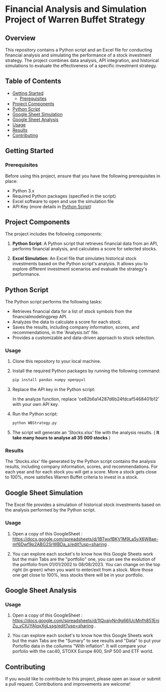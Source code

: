 # Financial Analysis and Simulation Project of Warren Buffet Strategy

## Overview

This repository contains a Python script and an Excel file for conducting financial analysis and simulating the performance of a stock investment strategy. The project combines data analysis, API integration, and historical simulations to evaluate the effectiveness of a specific investment strategy.

## Table of Contents

- [Getting Started](#getting-started)
  - [Prerequisites](#prerequisites)
- [Project Components](#project-components)
- [Python Script](#python-script)
- [Google Sheet Simulation](#google-simulation)
- [Google Sheet Analysis](#google-analysis)
- [Usage](#usage)
- [Results](#results)
- [Contributing](#contributing)

## Getting Started

### Prerequisites

Before using this project, ensure that you have the following prerequisites in place:

- Python 3.x
- Required Python packages (specified in the script)
- Excel software to open and use the simulation file
- API Key (more details in [Python Script](#python-script))

## Project Components

The project includes the following components:

1. **Python Script**: A Python script that retrieves financial data from an API, performs financial analysis, and calculates a score for selected stocks.

2. **Excel Simulation**: An Excel file that simulates historical stock investments based on the Python script's analysis. It allows you to explore different investment scenarios and evaluate the strategy's performance.

## Python Script

The Python script performs the following tasks:

- Retrieves financial data for a list of stock symbols from the financialmodelingprep API.
- Analyzes the data to calculate a score for each stock.
- Saves the results, including company information, scores, and recommendations, in the 'Analysis.txt' file.
- Provides a customizable and data-driven approach to stock selection.

### Usage

1. Clone this repository to your local machine.

2. Install the required Python packages by running the following command:

   ```bash
   pip install pandas numpy openpyxl
   ```

3.  Replace the API key in the Python script:

    In the analyze function, replace 'ce82b6a14287d6b24fdcaf5468401b12' with your own API key.

4. Run the Python script:

   ```bash
   python WBStrategy.py
   ```

5. The script will generate an 'Stocks.xlsx' file with the analysis results. ( **It take many hours to analyse all 35 000 stocks** )

### Results

The 'Stocks.xlsx' file generated by the Python script contains the analysis results, including company information, scores, and recommendations. For each year and for each stock you will get a score. More a stock gets close to 100%, more satisfies Warren Buffet criteria to invest in a stock.

## Google Sheet Simulation

The Excel file provides a simulation of historical stock investments based on the analysis performed by the Python script.

### Usage

1. Open a copy of this GoogleSheet : https://docs.google.com/spreadsheets/d/1BTwxfBKV1M9La5yX6W8ae-mf6Dwf9p2ABG2SrWBDa_s/edit?usp=sharing .

2. You can explore each socket's to know how this Google Sheets work but the main Tabs are the "portfolio" one, you can see the evolution of the portfolio from 01/01/2002 to 08/08/2023. You can change on the top right (in green) when you want to enter/exit from a stock. More those one get close to 100%, less stocks there will be in your portfolio.

## Google Sheet Analysis

### Usage

1. Open a copy of this GoogleSheet : https://docs.google.com/spreadsheets/d/1IQvaiyNn9g66IUcMnfh851EniZu_vCtUYAIqxXgLssg/edit?usp=sharing .

2. You can explore each socket's to know how this Google Sheets work but the main Tabs are the "Sumary" to see results and "Data" to put your Portoflio data in the collumns "With inflation". It will compare your porfolio with the cac40, STOXX Europe 600, SnP 500 and ETF world.

## Contributing

If you would like to contribute to this project, please open an issue or submit a pull request. Contributions and improvements are welcome!
